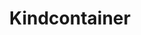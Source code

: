 ---
title: Kindcontainer
categories:
  - container-manager
docs:
  - id: java
    url: https://github.com/dajudge/kindcontainer
    isThirdParty: true
    example: |
      ```java
      var kind = new KindContainer<>();
      kind.start();
      ```
description: |
  Kindcontainer provides ephemeral Kubernetes clusters for integration testing.
---